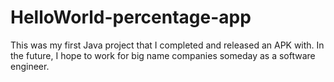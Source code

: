 # HelloWorld-percentage-app
This was my first Java project that I completed and released an APK with. In the future, I hope to work for big name companies someday as a software engineer.

